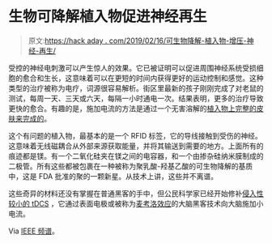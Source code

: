 # 生物可降解植入物促进神经再生

> 原文:[https://hack aday . com/2019/02/16/可生物降解-植入物-增压-神经-再生/](https://hackaday.com/2019/02/16/biodegradable-implants-supercharge-nerve-regeneration/)

受控的神经电刺激可以产生惊人的效果。它已被证明可以促进周围神经系统受损细胞的愈合和生长，这意味着可以在更短的时间内获得更好的运动控制和感觉。这种类型的治疗被称为电疗，词源很容易解析。街区里最新的孩子刚刚完成了对老鼠的测试，每周一天、三天或六天，每隔一小时通电一次。结果表明，更多的治疗导致更快的愈合。有趣的是，施加电流的方法是通过一个无害溶解的[植入物上完整的皮肤来完成的](https://sci-hub.tw/10.1038/s41591-018-0196-2)。

这个有问题的植入物，最基本的是一个 RFID 标签，它的导线接触到受伤的神经。这意味着无线磁耦合从外部来源获取能量，并将其输送到需要的地方。上面所有的痕迹都是镁。有一个二氧化硅夹在镁之间的电容器，和一个由掺杂硅纳米膜制成的二极管。所有这些都被包裹在一种被称为聚乳酸-羟基乙酸的可生物降解的基质中，这是 FDA 批准的聚的一颗新星。从技术上讲，这些并不离谱。

这些奇异的材料还没有掌握在普通黑客的手中，但公民科学家已经开始修补[侵入性较小的 tDCS](https://hackaday.com/2017/11/13/shockingly-darpas-brain-stimulator-might-not-be-complete-nonsense/) ，它通过表面电极或被称为[麦考洛效应](https://hackaday.com/2016/01/06/hack-your-brain-the-mccollough-effect/)的大脑黑客技术向大脑施加小电流。

Via [IEEE 频谱](https://spectrum.ieee.org/semiconductors/devices/these-3-electroceuticals-could-help-you-heal-faster)。